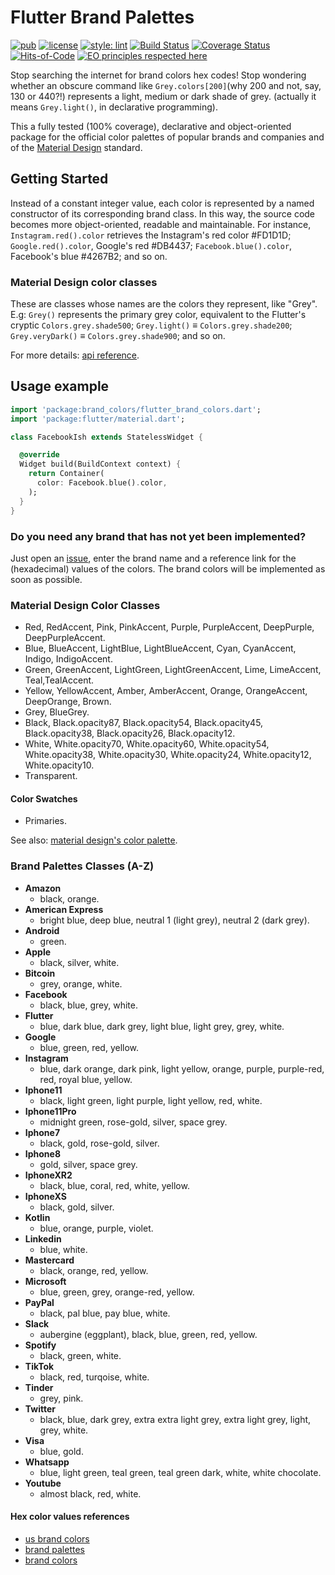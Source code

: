 # Flutter Brand Palettes

[![pub](https://img.shields.io/pub/v/flutter_brand_palettes)](https://pub.dev/packages/flutter_brand_palettes)
[![license](https://img.shields.io/badge/license-mit-green.svg)](https://github.com/rafamizes/flutter_brand_palettes/blob/main/LICENSE)
[![style: lint](https://img.shields.io/badge/style-lint-4BC0F5.svg)](https://pub.dev/packages/lint)
[![Build Status](https://api.travis-ci.com/rafamizes/flutter_brand_palettes.svg?branch=main)](https://travis-ci.com/azu/travis-badge)
[![Coverage Status](https://coveralls.io/repos/github/rafamizes/flutter_brand_palettes/badge.svg?branch=main)](https://coveralls.io/github/rafamizes/flutter_brand_palettes?branch=main)
[![Hits-of-Code](https://hitsofcode.com/github/rafamizes/flutter_brand_palettes?branch=main)](https://hitsofcode.com/github/rafamizes/flutter_brand_palettes/view?branch=main)
[![EO principles respected here](https://www.elegantobjects.org/badge.svg)](https://www.elegantobjects.org)

Stop searching the internet for brand colors hex codes!  Stop wondering whether
an obscure command like `Grey.colors[200]`(why 200 and not, say, 130 or 440?!)
represents a light, medium or dark shade of grey. (actually it means
`Grey.light()`, in declarative programming).

This a fully tested (100% coverage), declarative and object-oriented package for
the official color palettes of popular brands and companies and of the [Material
Design](https://material.io/design/color/) standard.

## Getting Started

Instead of a constant integer value, each color is represented by a named
constructor of its corresponding brand class. In this way, the source code
becomes more object-oriented, readable and maintainable. For instance,
`Instagram.red().color` retrieves the Instagram's red color #FD1D1D;
`Google.red().color`, Google's red #DB4437; `Facebook.blue().color`, Facebook's
blue #4267B2; and so on.

### Material Design color classes

These are classes whose names are the colors they represent, like "Grey".  E.g:
`Grey()` represents the primary grey color, equivalent to the Flutter's cryptic
`Colors.grey.shade500`; `Grey.light()` ≡ `Colors.grey.shade200`;
`Grey.veryDark()` ≡ `Colors.grey.shade900`; and so on.

For more details: [api
reference](https://pub.dev/documentation/flutter_brand_palettes/latest/flutter_brand_palettes/flutter_brand_palettes-library.html).

## Usage example

```dart
import 'package:brand_colors/flutter_brand_colors.dart';
import 'package:flutter/material.dart';

class FacebookIsh extends StatelessWidget {

  @override
  Widget build(BuildContext context) {
    return Container(
      color: Facebook.blue().color,
    );
  }
}
```

### Do you need any brand that has not yet been implemented?

Just open an
[issue](https://github.com/rafamizes/flutter_brand_palettes/issues), enter the
brand name and a reference link for the (hexadecimal) values of the colors.  The
brand colors will be implemented as soon as possible.

### Material Design Color Classes

- Red, RedAccent, Pink, PinkAccent, Purple, PurpleAccent, DeepPurple, DeepPurpleAccent.
- Blue, BlueAccent, LightBlue, LightBlueAccent, Cyan, CyanAccent, Indigo,
  IndigoAccent.
- Green, GreenAccent, LightGreen, LightGreenAccent, Lime, LimeAccent,
  Teal,TealAccent.
- Yellow, YellowAccent, Amber, AmberAccent, Orange, OrangeAccent, DeepOrange,
  Brown.
- Grey, BlueGrey.
- Black, Black.opacity87, Black.opacity54, Black.opacity45, Black.opacity38,
  Black.opacity26, Black.opacity12.
- White, White.opacity70, White.opacity60, White.opacity54, White.opacity38,
  White.opacity30, White.opacity24, White.opacity12, White.opacity10.
- Transparent.

#### Color Swatches

- Primaries.

See also: [material design's color
palette](https://material.io/archive/guidelines/style/color.html#color-color-palette).

### Brand Palettes Classes (A-Z)

- **Amazon**
  - black, orange.
- **American Express**
  - bright blue, deep blue, neutral 1 (light grey), neutral 2 (dark grey).
- **Android**
  - green.
- **Apple**
  - black, silver, white.
- **Bitcoin**
  - grey, orange, white.
- **Facebook**
  - black, blue, grey, white.
- **Flutter**
  - blue, dark blue, dark grey, light blue, light grey, grey, white.
- **Google**
  - blue, green, red, yellow.
- **Instagram**
  - blue, dark orange, dark pink, light yellow, orange, purple, purple-red, red,
    royal blue, yellow.
- **Iphone11**
  - black, light green, light purple, light yellow, red, white.
- **Iphone11Pro**
  - midnight green, rose-gold, silver, space grey.
- **Iphone7**
  - black, gold, rose-gold, silver.
- **Iphone8**
  - gold, silver, space grey.
- **IphoneXR2**
  - black, blue, coral, red, white, yellow.
- **IphoneXS**
  - black, gold, silver.
- **Kotlin**
  - blue, orange, purple, violet.
- **Linkedin**
  - blue, white.
- **Mastercard**
  - black, orange, red, yellow.
- **Microsoft**
  - blue, green, grey, orange-red, yellow.
- **PayPal**
  - black, pal blue, pay blue, white.
- **Slack**
  - aubergine (eggplant), black, blue, green, red, yellow.
- **Spotify**
  - black, green, white.
- **TikTok**
  - black, red, turqoise, white.
- **Tinder**
  - grey, pink.
- **Twitter**
  - black, blue, dark grey, extra extra light grey, extra light grey, light,
    grey, white.
- **Visa**
  - blue, gold.
- **Whatsapp**
  - blue, light green, teal green, teal green dark, white, white chocolate.
- **Youtube**
  - almost black, red, white.

#### Hex color values references

- [us brand colors](https://usbrandcolors.com/)
- [brand palettes](https://brandpalettes.com/)
- [brand colors](https://brandcolors.net/)
